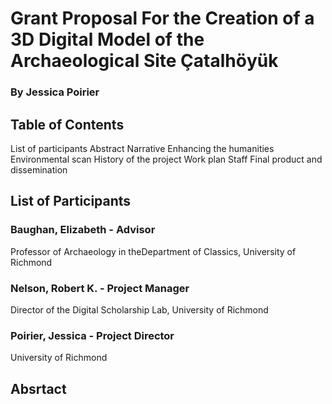 # Grant Proposal For the Creation of a 3D Digital Model of the Archaeological Site Çatalhӧyük
### By Jessica Poirier

## Table of Contents
List of participants
Abstract
Narrative
Enhancing the humanities
Environmental scan
History of the project
Work plan
Staff
Final product and dissemination 

## List of Participants
### Baughan, Elizabeth - Advisor
Professor of Archaeology in theDepartment of Classics, University of Richmond

### Nelson, Robert K. - Project Manager
Director of the Digital Scholarship Lab, University of Richmond

### Poirier, Jessica - Project Director
University of Richmond

## Absrtact
